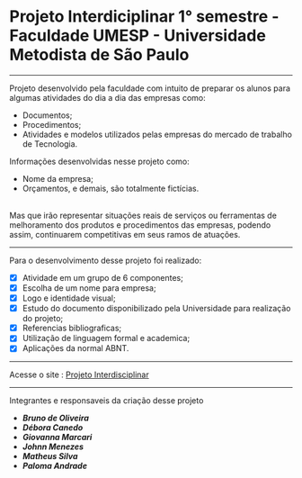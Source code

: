 # Projeto Interdiciplinar 1° semestre - Faculdade UMESP - Universidade Metodista de São Paulo 

---

<p>Projeto desenvolvido pela faculdade com intuito de preparar os alunos para algumas atividades do dia a dia das empresas como:</p>

* Documentos;
* Procedimentos;
* Atividades e modelos utilizados pelas empresas do mercado de trabalho de Tecnologia.

<p>Informações desenvolvidas nesse projeto como:</p>

* Nome da empresa;
* Orçamentos, e demais, são totalmente fictícias.

<br>Mas que irão representar situações reais de serviços ou ferramentas de melhoramento dos produtos e procedimentos das empresas, podendo assim, continuarem competitivas em seus ramos de atuações.</br>

---

Para o desenvolvimento desse projeto foi realizado:

- [x] Atividade em um grupo de 6 componentes;
- [x] Escolha de um nome para empresa;
- [x] Logo e identidade visual;
- [x] Estudo do documento disponibilizado pela Universidade para realização do projeto;
- [x] Referencias bibliograficas;
- [x] Utilização de linguagem formal e academica;
- [x] Aplicações da normal ABNT.

---

Acesse o site : <a href="https://https://dboracanedo.github.io/" target="_blank">Projeto Interdisciplinar</a>

---

<p>Integrantes e responsaveis da criação desse projeto</p>

* __*Bruno de Oliveira*__
* __*Débora Canedo*__
* __*Giovanna Marcari*__
* __*Johnn Menezes*__
* __*Matheus Silva*__
* __*Paloma Andrade*__